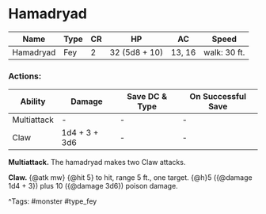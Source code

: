 # Hamadryad

| Name | Type | CR | HP | AC | Speed |
|------|------|----|----|----|-------|
| Hamadryad | Fey | 2 | 32 (5d8 + 10) | 13, 16 | walk: 30 ft. |

### Actions:

| Ability | Damage | Save DC & Type | On Successful Save |
|---------|--------|----------------|--------------------|
| Multiattack | - | - | - |
| Claw | 1d4 + 3 + 3d6 | - | - |


**Multiattack.** The hamadryad makes two Claw attacks.

**Claw.** {@atk mw} {@hit 5} to hit, range 5 ft., one target. {@h}5 ({@damage 1d4 + 3}) plus 10 ({@damage 3d6}) poison damage.

^Tags: #monster #type_fey